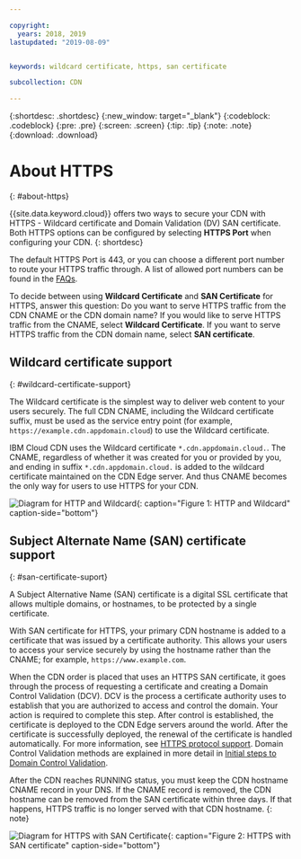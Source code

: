 ```yaml
---

copyright:
  years: 2018, 2019
lastupdated: "2019-08-09"


keywords: wildcard certificate, https, san certificate

subcollection: CDN

---
```


{:shortdesc: .shortdesc}
{:new_window: target="_blank"}
{:codeblock: .codeblock}
{:pre: .pre}
{:screen: .screen}
{:tip: .tip}
{:note: .note}
{:download: .download}

# About HTTPS
{: #about-https}

{{site.data.keyword.cloud}} offers two ways to secure your CDN with HTTPS - Wildcard certificate and Domain Validation (DV) SAN certificate. Both HTTPS options can be configured by selecting **HTTPS Port** when configuring your CDN.
{: shortdesc}

The default HTTPS Port is 443, or you can choose a different port number to route your HTTPS traffic through. A list of allowed port numbers can be found in the [FAQs](/docs/CDN?topic=CDN-faqs#are-there-any-restrictions-on-what-port-numbers-are-allowed).

To decide between using **Wildcard Certificate** and **SAN Certificate** for HTTPS, answer this question: Do you want to serve HTTPS traffic from the CDN CNAME or the CDN domain name? If you would like to serve HTTPS traffic from the CNAME, select **Wildcard Certificate**. If you want to serve HTTPS traffic from the CDN domain name, select **SAN certificate**.

## Wildcard certificate support
{: #wildcard-certificate-support}

The Wildcard certificate is the simplest way to deliver web content to your users securely. The full CDN CNAME, including the Wildcard certificate suffix, must be used as the service entry point (for example, `https://example.cdn.appdomain.cloud`) to use the Wildcard certificate.

IBM Cloud CDN uses the Wildcard certificate `*.cdn.appdomain.cloud.`. The CNAME, regardless of whether it was created for you or provided by you, and ending in suffix `*.cdn.appdomain.cloud.` is added to the wildcard certificate maintained on the CDN Edge server. And thus CNAME becomes the only way for users to use HTTPS for your CDN.

![Diagram for HTTP and Wildcard](images/state-diagram-wildcard.png){: caption="Figure 1: HTTP and Wildcard" caption-side="bottom"}

## Subject Alternate Name (SAN) certificate support
{: #san-certificate-suport}

A Subject Alternative Name (SAN) certificate is a digital SSL certificate that allows multiple domains, or hostnames, to be protected by a single certificate.

With SAN certificate for HTTPS, your primary CDN hostname is added to a certificate that was issued by a certificate authority. This allows your users to access your service securely by using the hostname rather than the CNAME; for example, `https://www.example.com`.

When the CDN order is placed that uses an HTTPS SAN certificate, it goes through the process of requesting a certificate and creating a Domain Control Validation (DCV). DCV is the process a certificate authority uses to establish that you are authorized to access and control the domain. Your action is required to complete this step. After control is established, the certificate is deployed to the CDN Edge servers around the world. After the certificate is successfully deployed, the renewal of the certificate is handled automatically. For more information, see [HTTPS protocol support](/docs/CDN?topic=CDN-about-content-delivery-networks-cdn-#https-protocol-support). Domain Control Validation methods are explained in more detail in [Initial steps to Domain Control Validation](/docs/CDN?topic=CDN-completing-domain-control-validation-for-https-with-dv-san#initial-steps-to-domain-control-validation).

After the CDN reaches RUNNING status, you must keep the CDN hostname CNAME record in your DNS. If the CNAME record is removed, the CDN hostname can be removed from the SAN certificate within three days. If that happens, HTTPS traffic is no longer served with that CDN hostname.
{: note}

![Diagram for HTTPS with SAN Certificate](images/state-diagram-san.png){: caption="Figure 2: HTTPS with SAN certificate" caption-side="bottom"}
